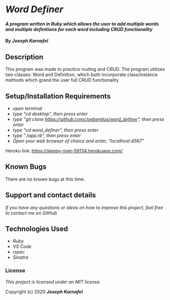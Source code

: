 # _Word Definer_

#### _A program written in Ruby which allows the user to add multiple words and multiple definitions for each word including CRUD functionality_

#### By _**Joseph Karnafel**_

## Description

This program was made to practice routing and CRUD. The program utilizes two classes: Word and Definition, which both incorporate class/instance methods which grand the user full CRUD functionality 

## Setup/Installation Requirements

* _open terminal_
* _type "cd desktop", then press enter_
* _type "git clone https://github.com/Joebenitus/word_definer", then press enter_
* _type "cd word\_definer", then press enter_
* _type "./app.rb", then press enter_
* _Open your web browser of choice and enter, "localhost:4567"_

Heroku link: https://sleepy-river-59134.herokuapp.com/

## Known Bugs

There are no known bugs at this time.

## Support and contact details

_If you have any questions or ideas on how to improve this project, feel free to contact me on GitHub_

## Technologies Used

* _Ruby_
* _VS Code_
* _rspec_
* _Sinatra_

### License

*This project is licensed under an MIT license.*

Copyright (c) 2020 **_Joseph Karnafel_**